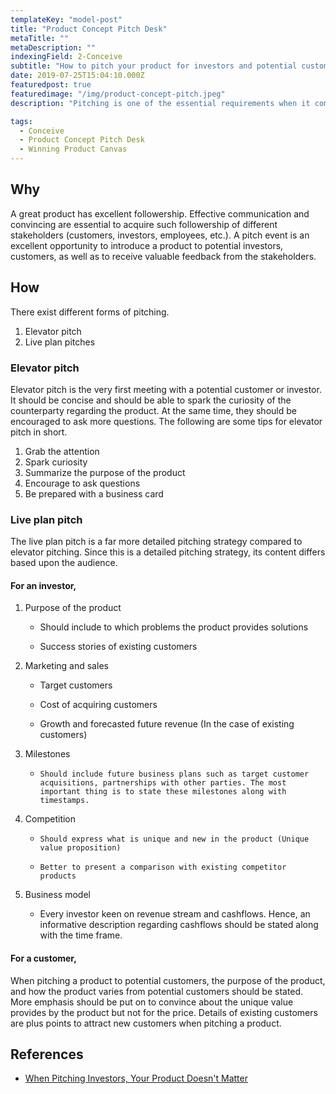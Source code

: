```yaml
---
templateKey: "model-post"
title: "Product Concept Pitch Desk"
metaTitle: ""
metaDescription: ""
indexingField: 2-Conceive
subtitle: "How to pitch your product for investors and potential customers"
date: 2019-07-25T15:04:10.000Z
featuredpost: true
featuredimage: "/img/product-concept-pitch.jpeg"
description: "Pitching is one of the essential requirements when it comes to acquiring customers and investors for products. Successful pitching leads to a prosperous business. Hence it is important to know the tips and tricks of successful pitching. Pitching strategies depend on the audience."

tags:
  - Conceive
  - Product Concept Pitch Desk
  - Winning Product Canvas
---
```



## Why

A great product has excellent followership. Effective communication and convincing are essential to acquire such followership of different stakeholders (customers, investors, employees, etc.). A pitch event is an excellent opportunity to introduce a product to potential investors, customers, as well as to receive valuable feedback from the stakeholders.

## How

There exist different forms of pitching.

1. Elevator pitch
2. Live plan pitches

### Elevator pitch

Elevator pitch is the very first meeting with a potential customer or investor. It should be concise and should be able to spark the curiosity of the counterparty regarding the product. At the same time, they should be encouraged to ask more questions.
The following are some tips for elevator pitch in short.

1. Grab the attention
2. Spark curiosity
3. Summarize the purpose of the product
4. Encourage to ask questions
5. Be prepared with a business card

### Live plan pitch

The live plan pitch is a far more detailed pitching strategy compared to elevator pitching. Since this is a detailed pitching strategy, its content differs based upon the audience.

#### For an investor,

1.  Purpose of the product

    - Should include to which problems the product provides solutions

    - Success stories of existing customers

2.  Marketing and sales

    - Target customers

    - Cost of acquiring customers

    - Growth and forecasted future revenue (In the case of existing customers)

3.  Milestones

    -     Should include future business plans such as target customer acquisitions, partnerships with other parties. The most important thing is to state these milestones along with timestamps.

4.  Competition

    -     Should express what is unique and new in the product (Unique value proposition)

    -     Better to present a comparison with existing competitor products

5.  Business model

    - Every investor keen on revenue stream and cashflows. Hence, an informative description regarding cashflows should be stated along with the time frame.

#### For a customer,

When pitching a product to potential customers, the purpose of the product, and how the product varies from potential customers should be stated. More emphasis should be put on to convince about the unique value provides by the product but not for the price. Details of existing customers are plus points to attract new customers when pitching a product.

## References

- [When Pitching Investors, Your Product Doesn't Matter](https://www.entrepreneur.com/article/322361)
